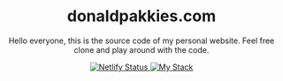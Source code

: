 <h1 align="center">
  donaldpakkies.com
</h1>
<p align="center">
  Hello everyone, this is the source code of my personal website. Feel free clone and play around with the code.
</p>

<p align="center">
  <a href="https://app.netlify.com/sites/donaldpakkies/deploys" target="_blank">
    <img src="https://api.netlify.com/api/v1/badges/859c30be-ad53-4161-a2cc-5162e25ea5c1/deploy-status" alt="Netlify Status" />
  </a>
  <a href="https://stackshare.io/donaldp/my-stack" target="_blank">
    <img src="http://img.shields.io/badge/tech-stack-0690fa.svg?style=flat" alt="My Stack" />
  </a/
</p>
